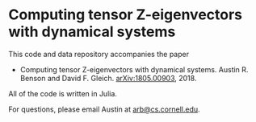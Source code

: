 # Computing tensor Z-eigenvectors with dynamical systems

This code and data repository accompanies the paper

- Computing tensor Z-eigenvectors with dynamical systems. Austin R. Benson and David F. Gleich. [arXiv:1805.00903](http://arxiv.org/abs/1805.00903), 2018.

All of the code is written in Julia.

For questions, please email Austin at arb@cs.cornell.edu.

